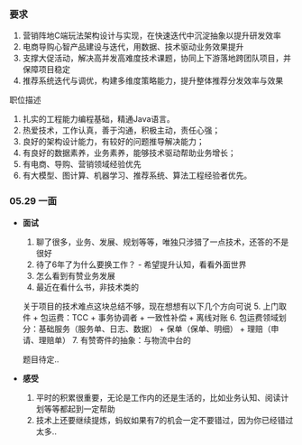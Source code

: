 
### 要求

1.  营销阵地C端玩法架构设计与实现，在快速迭代中沉淀抽象以提升研发效率
2.  电商导购心智产品建设与迭代，用数据、技术驱动业务效果提升
3.  支撑大促活动，解决高并发高难度技术课题，协同上下游落地跨团队项目，并保障项目稳定
4.  推荐系统迭代与调优，构建多维度策略能力，提升整体推荐分发效率与效果

职位描述

1.  扎实的工程能力编程基础，精通Java语言。
2.  热爱技术，工作认真，善于沟通，积极主动，责任心强；
3.  良好的架构设计能力，有较好的问题推导解决能力；
4.  有良好的数据素养，业务素养，能够技术驱动帮助业务增长；
5.  有电商、导购、营销领域经验优先
6.  有大模型、图计算、机器学习、推荐系统、算法工程经验者优先。


### 05.29 一面

- **面试**

	1.  聊了很多，业务、发展、规划等等，唯独只涉猎了一点技术，还答的不是很好
	2.  待了6年了为什么要换工作？ - 希望提升认知，看看外面世界
	3.  怎么看到有赞业务发展
	4.  最近在看什么书，非技术类的
	
	关于项目的技术难点这块总结不够，现在想想有以下几个方向可说
	5.  上门取件 + 包运费：TCC + 事务协调者 + 一致性补偿 + 离线对账
	6.  包运费领域划分：基础服务（服务单、日志、数据） + 保单（保单、明细） + 理赔（申请、理赔单）
	7.  有赞寄件的抽象：与物流中台的
	   
	题目待定..

- **感受**
  
	1.  平时的积累很重要，无论是工作内的还是生活的，比如业务认知、阅读计划等等都起到一定帮助
	2.  技术上还要继续提炼，蚂蚁如果有7的机会一定不要错过，因为你已经错过太多..
